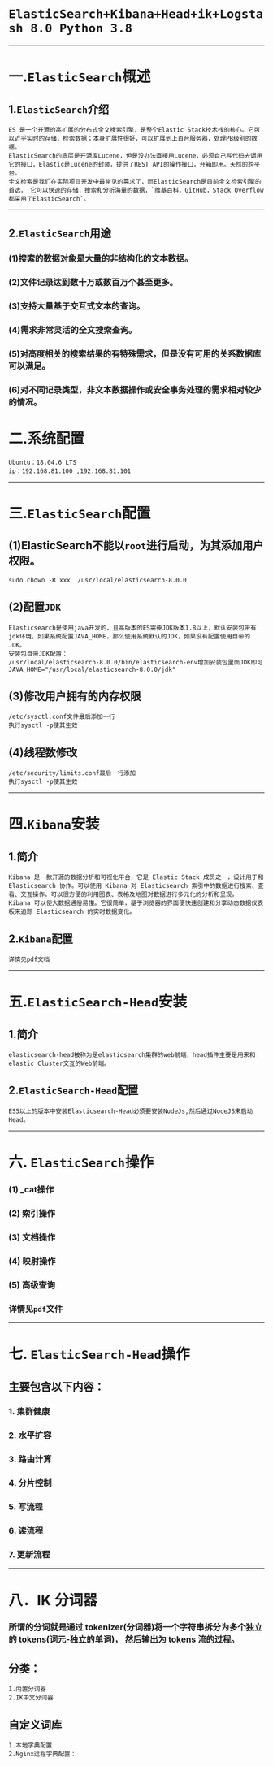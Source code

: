 # `ElasticSearch+Kibana+Head+ik+Logstash 8.0 Python 3.8`
****
# 一.`ElasticSearch`概述
## 1.`ElasticSearch`介绍 
    ES 是一个开源的高扩展的分布式全文搜索引擎，是整个Elastic Stack技术栈的核心。它可以近乎实时的存储，检索数据；本身扩展性很好，可以扩展到上百台服务器，处理PB级别的数据。
    ElasticSearch的底层是开源库Lucene，但是没办法直接用Lucene，必须自己写代码去调用它的接口，Elastic是Lucene的封装，提供了REST API的操作接口，开箱即用。天然的跨平台。
    全文检索是我们在实际项目开发中最常见的需求了，而ElasticSearch是目前全文检索引擎的首选， 它可以快速的存储，搜索和分析海量的数据，`维基百科，GitHub，Stack Overflow都采用了ElasticSearch`。 
****
## 2.`ElasticSearch`用途
### (1)搜索的数据对象是大量的非结构化的文本数据。
### (2)文件记录达到数十万或数百万个甚至更多。
### (3)支持大量基于交互式文本的查询。
### (4)需求非常灵活的全文搜索查询。
### (5)对高度相关的搜索结果的有特殊需求，但是没有可用的关系数据库可以满足。
### (6)对不同记录类型，非文本数据操作或安全事务处理的需求相对较少的情况。
# 二.系统配置
    Ubuntu：18.04.6 LTS
    ip：192.168.81.100 ,192.168.81.101
****
# 三.`ElasticSearch`配置
## (1)ElasticSearch不能以`root`进行启动，为其添加用户权限。
    sudo chown -R xxx  /usr/local/elasticsearch-8.0.0
## (2)配置`JDK`
    Elasticsearch是使用java开发的，且高版本的ES需要JDK版本1.8以上，默认安装包带有jdk环境，如果系统配置JAVA_HOME，那么使用系统默认的JDK，如果没有配置使用自带的JDK。
    安装包自带JDK配置：
    /usr/local/elasticsearch-8.0.0/bin/elasticsearch-env增加安装包里面JDK即可
    JAVA_HOME="/usr/local/elasticsearch-8.0.0/jdk"
## (3)修改用户拥有的内存权限
    /etc/sysctl.conf文件最后添加一行
    执行sysctl -p使其生效 
## (4)线程数修改
    /etc/security/limits.conf最后一行添加
    执行sysctl -p使其生效
****
# 四.`Kibana`安装
## 1.简介
    Kibana 是一款开源的数据分析和可视化平台，它是 Elastic Stack 成员之一，设计用于和 Elasticsearch 协作。可以使用 Kibana 对 Elasticsearch 索引中的数据进行搜索、查看、交互操作。可以很方便的利用图表、表格及地图对数据进行多元化的分析和呈现。
    Kibana 可以使大数据通俗易懂。它很简单，基于浏览器的界面便快速创建和分享动态数据仪表板来追踪 Elasticsearch 的实时数据变化。
## 2.`Kibana`配置
    详情见pdf文档
****
# 五.`ElasticSearch-Head`安装
## 1.简介
    elasticsearch-head被称为是elasticsearch集群的web前端，head插件主要是用来和elastic Cluster交互的Web前端。
## 2.`ElasticSearch-Head`配置
    ES5以上的版本中安装Elasticsearch-Head必须要安装NodeJs,然后通过NodeJS来启动Head。
****
# 六. `ElasticSearch`操作
### (1) _cat操作
### (2) 索引操作
### (3) 文档操作
### (4) 映射操作
### (5) 高级查询
### 详情见`pdf`文件
****
# 七. `ElasticSearch-Head`操作
## 主要包含以下内容：
### 1. 集群健康
### 2. 水平扩容
### 3. 路由计算
### 4. 分片控制
### 5. 写流程
### 6. 读流程
### 7. 更新流程
****
# 八．IK 分词器 
### 所谓的分词就是通过 tokenizer(分词器)将一个字符串拆分为多个独立的 tokens(词元-独立的单词)， 然后输出为 tokens 流的过程。
## 分类：
    1.内置分词器
    2.IK中文分词器
## 自定义词库
    1.本地字典配置
    2.Nginx远程字典配置：
